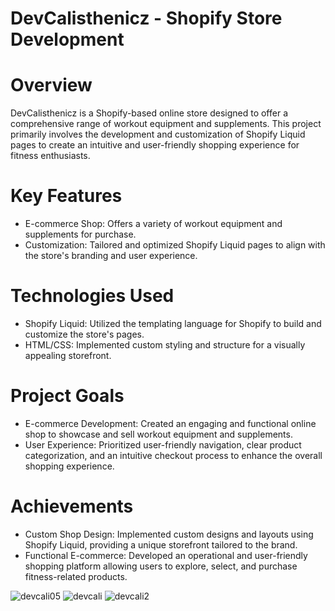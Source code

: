 # DevCalisthenicz - Shopify Store Development

# Overview
DevCalisthenicz is a Shopify-based online store designed to offer a comprehensive range of workout equipment and supplements. This project primarily involves the development and customization of Shopify Liquid pages to create an intuitive and user-friendly shopping experience for fitness enthusiasts.

# Key Features
- E-commerce Shop: Offers a variety of workout equipment and supplements for purchase.
- Customization: Tailored and optimized Shopify Liquid pages to align with the store's branding and user experience.

# Technologies Used
- Shopify Liquid: Utilized the templating language for Shopify to build and customize the store's pages.
- HTML/CSS: Implemented custom styling and structure for a visually appealing storefront.

# Project Goals
- E-commerce Development: Created an engaging and functional online shop to showcase and sell workout equipment and supplements.
- User Experience: Prioritized user-friendly navigation, clear product categorization, and an intuitive checkout process to enhance the overall shopping experience.

# Achievements
- Custom Shop Design: Implemented custom designs and layouts using Shopify Liquid, providing a unique storefront tailored to the brand.
- Functional E-commerce: Developed an operational and user-friendly shopping platform allowing users to explore, select, and purchase fitness-related products.
 
![devcali05](https://github.com/Juan-Carlos-D/DevCalisthenicz/assets/134022726/506120fd-17be-4d02-b84a-4d83bd7534de)
![devcali](https://github.com/Juan-Carlos-D/DevCalisthenicz/assets/134022726/7e82bda6-07aa-4e90-bf1e-99a3bb6fbb51)
![devcali2](https://github.com/Juan-Carlos-D/DevCalisthenicz/assets/134022726/9dc2a453-eb94-47cc-9ff6-39e89fafebe7)
